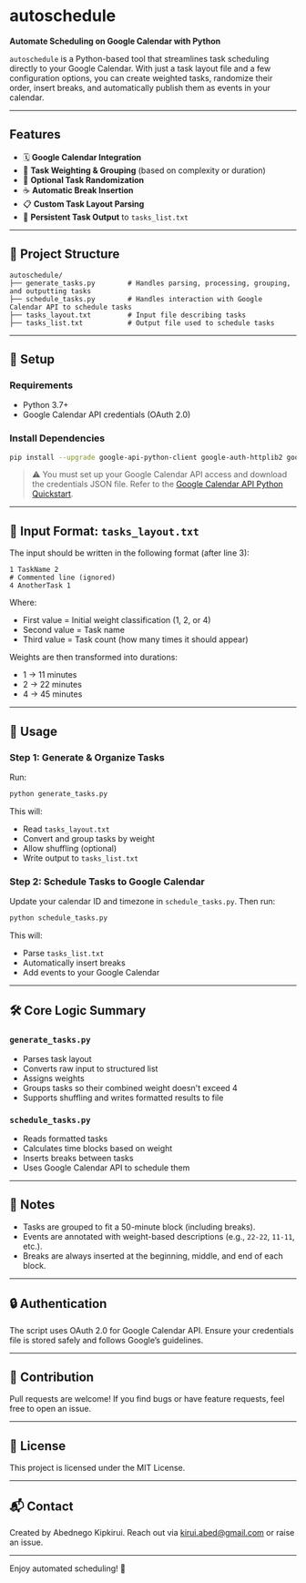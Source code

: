 # autoschedule

**Automate Scheduling on Google Calendar with Python**

`autoschedule` is a Python-based tool that streamlines task scheduling directly to your Google Calendar. With just a task layout file and a few configuration options, you can create weighted tasks, randomize their order, insert breaks, and automatically publish them as events in your calendar.

---

## Features

* 🗓️ **Google Calendar Integration**
* 🧠 **Task Weighting & Grouping** (based on complexity or duration)
* 🔀 **Optional Task Randomization**
* ☕ **Automatic Break Insertion**
* 📋 **Custom Task Layout Parsing**
* 💾 **Persistent Task Output** to `tasks_list.txt`

---

## 📁 Project Structure

```
autoschedule/
├── generate_tasks.py        # Handles parsing, processing, grouping, and outputting tasks
├── schedule_tasks.py        # Handles interaction with Google Calendar API to schedule tasks
├── tasks_layout.txt         # Input file describing tasks
├── tasks_list.txt           # Output file used to schedule tasks
```

---

## 🧰 Setup

### Requirements

* Python 3.7+
* Google Calendar API credentials (OAuth 2.0)

### Install Dependencies

```bash
pip install --upgrade google-api-python-client google-auth-httplib2 google-auth-oauthlib
```

> ⚠️ You must set up your Google Calendar API access and download the credentials JSON file. Refer to the [Google Calendar API Python Quickstart](https://developers.google.com/calendar/quickstart/python).

---

## 📌 Input Format: `tasks_layout.txt`

The input should be written in the following format (after line 3):

```
1 TaskName 2
# Commented line (ignored)
4 AnotherTask 1
```

Where:

* First value = Initial weight classification (1, 2, or 4)
* Second value = Task name
* Third value = Task count (how many times it should appear)

Weights are then transformed into durations:

* 1 → 11 minutes
* 2 → 22 minutes
* 4 → 45 minutes

---

## 🚀 Usage

### Step 1: Generate & Organize Tasks

Run:

```bash
python generate_tasks.py
```

This will:

* Read `tasks_layout.txt`
* Convert and group tasks by weight
* Allow shuffling (optional)
* Write output to `tasks_list.txt`

### Step 2: Schedule Tasks to Google Calendar

Update your calendar ID and timezone in `schedule_tasks.py`. Then run:

```bash
python schedule_tasks.py
```

This will:

* Parse `tasks_list.txt`
* Automatically insert breaks
* Add events to your Google Calendar

---

## 🛠 Core Logic Summary

### `generate_tasks.py`

* Parses task layout
* Converts raw input to structured list
* Assigns weights
* Groups tasks so their combined weight doesn't exceed 4
* Supports shuffling and writes formatted results to file

### `schedule_tasks.py`

* Reads formatted tasks
* Calculates time blocks based on weight
* Inserts breaks between tasks
* Uses Google Calendar API to schedule them

---

## 📎 Notes

* Tasks are grouped to fit a 50-minute block (including breaks).
* Events are annotated with weight-based descriptions (e.g., `22-22`, `11-11`, etc.).
* Breaks are always inserted at the beginning, middle, and end of each block.

---

## 🔒 Authentication

The script uses OAuth 2.0 for Google Calendar API. Ensure your credentials file is stored safely and follows Google’s guidelines.

---

## 🙌 Contribution

Pull requests are welcome! If you find bugs or have feature requests, feel free to open an issue.

---

## 📄 License

This project is licensed under the MIT License.

---

## 📬 Contact

Created by Abednego Kipkirui. Reach out via kirui.abed@gmail.com or raise an issue.

---

Enjoy automated scheduling! 🎯
